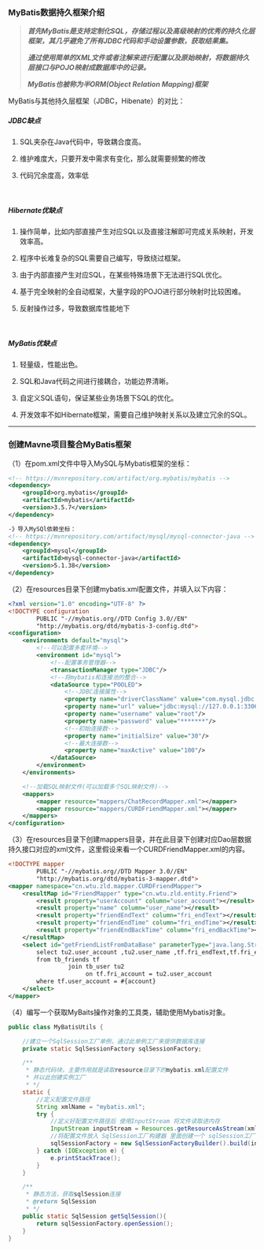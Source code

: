 ### MyBatis数据持久框架介绍

> ***首先MyBatis是支持定制化SQL，存储过程以及高级映射的优秀的持久化层框架，其几乎避免了所有JDBC代码和手动设置参数，获取结果集。***
> 
> ***通过使用简单的XML文件或者注解来进行配置以及原始映射，将数据持久层接口与POJO映射成数据库中的记录。***
> 
> ***MyBatis也被称为半ORM(Object Relation Mapping)框架***

MyBatis与其他持久层框架（JDBC，Hibenate）的对比：

##### JDBC缺点

1. SQL夹杂在Java代码中，导致耦合度高。

2. 维护难度大，只要开发中需求有变化，那么就需要频繁的修改

3. 代码冗余度高，效率低

&nbsp;

##### Hibernate优缺点

1. 操作简单，比如内部直接产生对应SQL以及直接注解即可完成关系映射，开发效率高。

2. 程序中长难复杂的SQL需要自己编写，导致绕过框架。

3. 由于内部直接产生对应SQL，在某些特殊场景下无法进行SQL优化。

4. 基于完全映射的全自动框架，大量字段的POJO进行部分映射时比较困难。

5. 反射操作过多，导致数据库性能地下

&nbsp;

##### MyBatis优缺点

1. 轻量级，性能出色。

2. SQL和Java代码之间进行接耦合，功能边界清晰。

3. 自定义SQL语句，保证某些业务场景下SQL的优化。

4. 开发效率不如Hibernate框架，需要自己维护映射关系以及建立冗余的SQL。

------

### 创建Mavne项目整合MyBatis框架

（1）在pom.xml文件中导入MySQL与Mybatis框架的坐标：

```xml
<!-- https://mvnrepository.com/artifact/org.mybatis/mybatis -->
<dependency>
    <groupId>org.mybatis</groupId>
    <artifactId>mybatis</artifactId>
    <version>3.5.7</version>
</dependency>

-》导入MySQl依赖坐标：
<!-- https://mvnrepository.com/artifact/mysql/mysql-connector-java -->
<dependency>
    <groupId>mysql</groupId>
    <artifactId>mysql-connector-java</artifactId>
    <version>5.1.38</version>
</dependency>
```

（2）在resources目录下创建mybatis.xml配置文件，并填入以下内容：

```xml
<?xml version="1.0" encoding="UTF-8" ?>
<!DOCTYPE configuration
        PUBLIC "-//mybatis.org//DTD Config 3.0//EN"
        "http://mybatis.org/dtd/mybatis-3-config.dtd">
<configuration>
    <environments default="mysql">
        <!--可以配置多套环境-->
        <environment id="mysql">
            <!--配置事务管理器-->
            <transactionManager type="JDBC"/>
            <!--将mybatis和连接池的整合-->
            <dataSource type="POOLED">
                <!--JDBC连接属性-->
                <property name="driverClassName" value="com.mysql.jdbc.Driver"/>
                <property name="url" value="jdbc:mysql://127.0.0.1:3306/db_ChatRoom?useSSL=false&useUnicode=true&characterEncoding=UTF-8&useJDBCCompliantTimezoneShift=true&useLegacyDatetimeCode=false&serverTimezone=Asia/Shanghai"/>
                <property name="username" value="root"/>
                <property name="password" value="*******"/>
                <!--初始连接数-->
                <property name="initialSize" value="30"/>
                <!--最大连接数-->
                <property name="maxActive" value="100"/>
            </dataSource>
        </environment>
    </environments>

    <!--加载SQL映射文件(可以加载多个SQL映射文件)-->
    <mappers>
        <mapper resource="mappers/ChatRecordMapper.xml"></mapper>
        <mapper resource="mappers/CURDFriendMapper.xml"></mapper>
    </mappers>
</configuration>
```

（3）在resources目录下创建mappers目录，并在此目录下创建对应Dao层数据持久接口对应的xml文件，这里假设来看一个CURDFriendMapper.xml的内容。

```xml
<!DOCTYPE mapper
        PUBLIC "-//mybatis.org//DTD Mapper 3.0//EN"
        "http://mybatis.org/dtd/mybatis-3-mapper.dtd">
<mapper namespace="cn.wtu.zld.mapper.CURDFriendMapper">
    <resultMap id="FriendMapper" type="cn.wtu.zld.entity.Friend">
        <result property="userAccount" column="user_account"></result>
        <result property="name" column="user_name"></result>
        <result property="friendEndText" column="fri_endText"></result>
        <result property="friendEndTime" column="fri_endTime"></result>
        <result property="friendEndBackTime" column="fri_endBackTime"></result>
    </resultMap>
    <select id="getFriendListFromDataBase" parameterType="java.lang.String" resultMap="FriendMapper">
        select tu2.user_account ,tu2.user_name ,tf.fri_endText,tf.fri_endTime,tf.fri_endBackTime
        from tb_friends tf
                 join tb_user tu2
                      on tf.fri_account = tu2.user_account
        where tf.user_account = #{account}
    </select>
</mapper>
```

（4）编写一个获取MyBaits操作对象的工具类，辅助使用Mybatis对象。

```java
public class MyBatisUtils {

    //建立一个SqlSession工厂单例，通过此单例工厂来提供数据库连接
    private static SqlSessionFactory sqlSessionFactory;

    /**
     * 静态代码块，主要作用就是读取resource目录下的mybatis.xml配置文件
     * 并以此创建实例工厂
     * */
    static {
        //定义配置文件路径
        String xmlName = "mybatis.xml";
        try {
            //定义好配置文件路径后 使用InputStream 将文件读取进内存
            InputStream inputStream = Resources.getResourceAsStream(xmlName);
            //将配置文件放入 SqlSession工厂构建器 里面创建一个 sqlSession工厂
            sqlSessionFactory = new SqlSessionFactoryBuilder().build(inputStream);
        } catch (IOException e) {
            e.printStackTrace();
        }
    }

    /**
     * 静态方法，获取sqlSession连接
     * @return SqlSession
     * */
    public static SqlSession getSqlSession(){
        return sqlSessionFactory.openSession();
    }
} 
```
